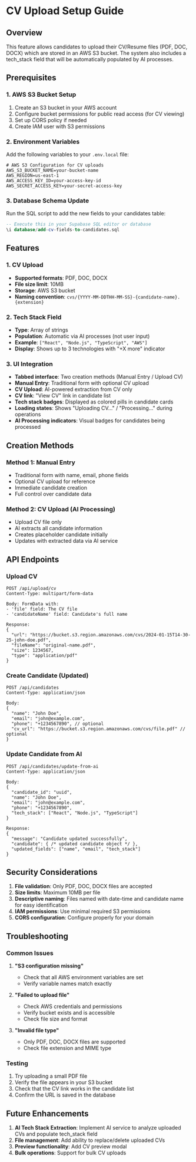 # CV Upload Setup Guide

## Overview
This feature allows candidates to upload their CV/Resume files (PDF, DOC, DOCX) which are stored in an AWS S3 bucket. The system also includes a tech_stack field that will be automatically populated by AI processes.

## Prerequisites

### 1. AWS S3 Bucket Setup
1. Create an S3 bucket in your AWS account
2. Configure bucket permissions for public read access (for CV viewing)
3. Set up CORS policy if needed
4. Create IAM user with S3 permissions

### 2. Environment Variables
Add the following variables to your `.env.local` file:

```env
# AWS S3 Configuration for CV uploads
AWS_S3_BUCKET_NAME=your-bucket-name
AWS_REGION=us-east-1
AWS_ACCESS_KEY_ID=your-access-key-id
AWS_SECRET_ACCESS_KEY=your-secret-access-key
```

### 3. Database Schema Update
Run the SQL script to add the new fields to your candidates table:

```sql
-- Execute this in your Supabase SQL editor or database
\i database/add-cv-fields-to-candidates.sql
```

## Features

### 1. CV Upload
- **Supported formats**: PDF, DOC, DOCX
- **File size limit**: 10MB
- **Storage**: AWS S3 bucket
- **Naming convention**: `cvs/{YYYY-MM-DDTHH-MM-SS}-{candidate-name}.{extension}`

### 2. Tech Stack Field
- **Type**: Array of strings
- **Population**: Automatic via AI processes (not user input)
- **Example**: `["React", "Node.js", "TypeScript", "AWS"]`
- **Display**: Shows up to 3 technologies with "+X more" indicator

### 3. UI Integration
- **Tabbed interface**: Two creation methods (Manual Entry / Upload CV)
- **Manual Entry**: Traditional form with optional CV upload
- **CV Upload**: AI-powered extraction from CV only
- **CV link**: "View CV" link in candidate list
- **Tech stack badges**: Displayed as colored pills in candidate cards
- **Loading states**: Shows "Uploading CV..." / "Processing..." during operations
- **AI Processing indicators**: Visual badges for candidates being processed

## Creation Methods

### Method 1: Manual Entry
- Traditional form with name, email, phone fields
- Optional CV upload for reference
- Immediate candidate creation
- Full control over candidate data

### Method 2: CV Upload (AI Processing)
- Upload CV file only
- AI extracts all candidate information
- Creates placeholder candidate initially
- Updates with extracted data via AI service

## API Endpoints

### Upload CV
```
POST /api/upload/cv
Content-Type: multipart/form-data

Body: FormData with:
- 'file' field: The CV file
- 'candidateName' field: Candidate's full name

Response:
{
  "url": "https://bucket.s3.region.amazonaws.com/cvs/2024-01-15T14-30-25-john-doe.pdf",
  "fileName": "original-name.pdf",
  "size": 1234567,
  "type": "application/pdf"
}
```

### Create Candidate (Updated)
```
POST /api/candidates
Content-Type: application/json

Body:
{
  "name": "John Doe",
  "email": "john@example.com",
  "phone": "+1234567890", // optional
  "cv_url": "https://bucket.s3.region.amazonaws.com/cvs/file.pdf" // optional
}
```

### Update Candidate from AI
```
POST /api/candidates/update-from-ai
Content-Type: application/json

Body:
{
  "candidate_id": "uuid",
  "name": "John Doe",
  "email": "john@example.com",
  "phone": "+1234567890",
  "tech_stack": ["React", "Node.js", "TypeScript"]
}

Response:
{
  "message": "Candidate updated successfully",
  "candidate": { /* updated candidate object */ },
  "updated_fields": ["name", "email", "tech_stack"]
}
```

## Security Considerations

1. **File validation**: Only PDF, DOC, DOCX files are accepted
2. **Size limits**: Maximum 10MB per file
3. **Descriptive naming**: Files named with date-time and candidate name for easy identification
4. **IAM permissions**: Use minimal required S3 permissions
5. **CORS configuration**: Configure properly for your domain

## Troubleshooting

### Common Issues

1. **"S3 configuration missing"**
   - Check that all AWS environment variables are set
   - Verify variable names match exactly

2. **"Failed to upload file"**
   - Check AWS credentials and permissions
   - Verify bucket exists and is accessible
   - Check file size and format

3. **"Invalid file type"**
   - Only PDF, DOC, DOCX files are supported
   - Check file extension and MIME type

### Testing
1. Try uploading a small PDF file
2. Verify the file appears in your S3 bucket
3. Check that the CV link works in the candidate list
4. Confirm the URL is saved in the database

## Future Enhancements

1. **AI Tech Stack Extraction**: Implement AI service to analyze uploaded CVs and populate tech_stack field
2. **File management**: Add ability to replace/delete uploaded CVs
3. **Preview functionality**: Add CV preview modal
4. **Bulk operations**: Support for bulk CV uploads
